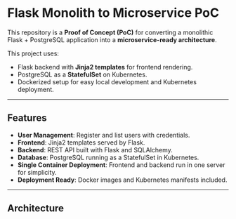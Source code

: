 # Flask Monolith to Microservice PoC

This repository is a **Proof of Concept (PoC)** for converting a monolithic Flask + PostgreSQL application into a **microservice-ready architecture**.

This project uses:

- Flask backend with **Jinja2 templates** for frontend rendering.
- PostgreSQL as a **StatefulSet** on Kubernetes.
- Dockerized setup for easy local development and Kubernetes deployment.

---

## Features

- **User Management**: Register and list users with credentials.
- **Frontend**: Jinja2 templates served by Flask.
- **Backend**: REST API built with Flask and SQLAlchemy.
- **Database**: PostgreSQL running as a StatefulSet in Kubernetes.
- **Single Container Deployment**: Frontend and backend run in one server for simplicity.
- **Deployment Ready**: Docker images and Kubernetes manifests included.

---

## Architecture

